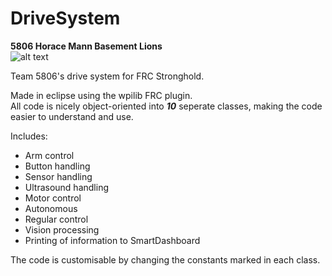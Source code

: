 # DriveSystem

**5806 Horace Mann Basement Lions**  
![alt text](https://avatars3.githubusercontent.com/u/15164506?v=3&s=200 "Basement Lions")

Team 5806's drive system for FRC Stronghold.

Made in eclipse using the wpilib FRC plugin.  
All code is nicely object-oriented into _**10**_ seperate classes, making the code easier to understand and use. 

Includes:
- Arm control
- Button handling
- Sensor handling
- Ultrasound handling
- Motor control
- Autonomous
- Regular control
- Vision processing
- Printing of information to SmartDashboard
 
The code is customisable by changing the constants marked in each class.
